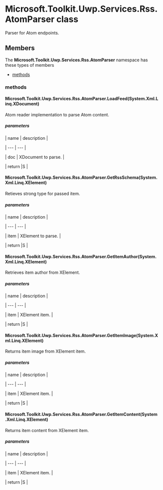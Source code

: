 
# Microsoft.Toolkit.Uwp.Services.Rss.AtomParser class

Parser for Atom endpoints.

## Members

The **Microsoft.Toolkit.Uwp.Services.Rss.AtomParser** namespace has these types of members

* [methods](#methods)

### methods

#### Microsoft.Toolkit.Uwp.Services.Rss.AtomParser.LoadFeed(System.Xml.Linq.XDocument)

Atom reader implementation to parse Atom content.

##### parameters




| name | description |

| --- | --- |

| doc | XDocument to parse. |

| return |S |

#### Microsoft.Toolkit.Uwp.Services.Rss.AtomParser.GetRssSchema(System.Xml.Linq.XElement)

Retieves strong type for passed item.

##### parameters




| name | description |

| --- | --- |

| item | XElement to parse. |

| return |S |

#### Microsoft.Toolkit.Uwp.Services.Rss.AtomParser.GetItemAuthor(System.Xml.Linq.XElement)

Retrieves item author from XElement.

##### parameters




| name | description |

| --- | --- |

| item | XElement item. |

| return |S |

#### Microsoft.Toolkit.Uwp.Services.Rss.AtomParser.GetItemImage(System.Xml.Linq.XElement)

Returns item image from XElement item.

##### parameters




| name | description |

| --- | --- |

| item | XElement item. |

| return |S |

#### Microsoft.Toolkit.Uwp.Services.Rss.AtomParser.GetItemContent(System.Xml.Linq.XElement)

Returns item content from XElement item.

##### parameters




| name | description |

| --- | --- |

| item | XElement item. |

| return |S |
